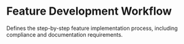 # Feature Development Workflow

Defines the step-by-step feature implementation process, including compliance and documentation requirements.
